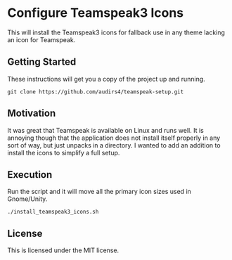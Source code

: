 # Configure Teamspeak3 Icons

This will install the Teamspeak3 icons for fallback use in any theme lacking an icon for Teamspeak.

## Getting Started

These instructions will get you a copy of the project up and running.
```
git clone https://github.com/audirs4/teamspeak-setup.git
```
## Motivation

It was great that Teamspeak is available on Linux and runs well. It is annoying though that the application does not install itself properly in any sort of way, but just unpacks in a directory. I wanted to add an addition to install the icons to simplify a full setup.

## Execution

Run the script and it will move all the primary icon sizes used in Gnome/Unity.
```
./install_teamspeak3_icons.sh
```
## License

This is licensed under the MIT license.
